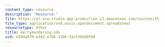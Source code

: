 ```yaml
---
content_type: resource
description: 'Resource:'
file: https://ol-ocw-studio-app-production.s3.amazonaws.com/courses/15-071-the-analytics-edge-spring-2017/e584a070e342e7b633663ac538a60f69_Gerrymandering.ods
file_type: application/vnd.oasis.opendocument.spreadsheet
resourcetype: Other
title: Gerrymandering.ods
uid: e584a070-e342-e7b6-3366-3ac538a60f69
---
```

